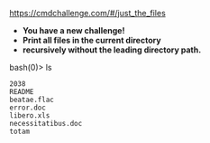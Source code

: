 https://cmdchallenge.com/#/just_the_files

+ **You have a new challenge!**
+ **Print all files in the current directory**
+ **recursively without the leading directory path.**
 
bash(0)> ls
```
2038
README
beatae.flac
error.doc
libero.xls
necessitatibus.doc
totam

```

